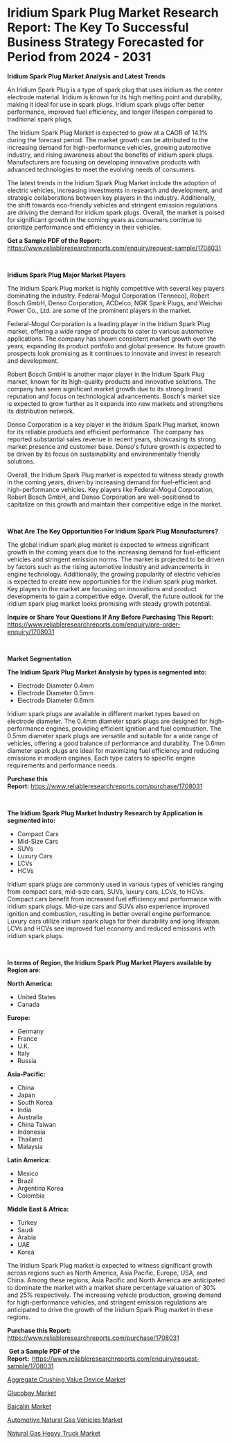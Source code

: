 <p><h1>Iridium Spark Plug Market Research Report: The Key To Successful Business Strategy Forecasted for Period from 2024 - 2031</h1></p><p><strong>Iridium Spark Plug Market Analysis and Latest Trends</strong></p>
<p><p>An Iridium Spark Plug is a type of spark plug that uses iridium as the center electrode material. Iridium is known for its high melting point and durability, making it ideal for use in spark plugs. Iridium spark plugs offer better performance, improved fuel efficiency, and longer lifespan compared to traditional spark plugs.</p><p>The Iridium Spark Plug Market is expected to grow at a CAGR of 14.1% during the forecast period. The market growth can be attributed to the increasing demand for high-performance vehicles, growing automotive industry, and rising awareness about the benefits of iridium spark plugs. Manufacturers are focusing on developing innovative products with advanced technologies to meet the evolving needs of consumers.</p><p>The latest trends in the Iridium Spark Plug Market include the adoption of electric vehicles, increasing investments in research and development, and strategic collaborations between key players in the industry. Additionally, the shift towards eco-friendly vehicles and stringent emission regulations are driving the demand for iridium spark plugs. Overall, the market is poised for significant growth in the coming years as consumers continue to prioritize performance and efficiency in their vehicles.</p></p>
<p><strong>Get a Sample PDF of the Report:&nbsp;</strong> <a href="https://www.reliableresearchreports.com/enquiry/request-sample/1708031">https://www.reliableresearchreports.com/enquiry/request-sample/1708031</a></p>
<p>&nbsp;</p>
<p><strong>Iridium Spark Plug Major Market Players</strong></p>
<p><p>The Iridium Spark Plug market is highly competitive with several key players dominating the industry. Federal-Mogul Corporation (Tenneco), Robert Bosch GmbH, Denso Corporation, ACDelco, NGK Spark Plugs, and Weichai Power Co., Ltd. are some of the prominent players in the market.</p><p>Federal-Mogul Corporation is a leading player in the Iridium Spark Plug market, offering a wide range of products to cater to various automotive applications. The company has shown consistent market growth over the years, expanding its product portfolio and global presence. Its future growth prospects look promising as it continues to innovate and invest in research and development.</p><p>Robert Bosch GmbH is another major player in the Iridium Spark Plug market, known for its high-quality products and innovative solutions. The company has seen significant market growth due to its strong brand reputation and focus on technological advancements. Bosch's market size is expected to grow further as it expands into new markets and strengthens its distribution network.</p><p>Denso Corporation is a key player in the Iridium Spark Plug market, known for its reliable products and efficient performance. The company has reported substantial sales revenue in recent years, showcasing its strong market presence and customer base. Denso's future growth is expected to be driven by its focus on sustainability and environmentally friendly solutions.</p><p>Overall, the Iridium Spark Plug market is expected to witness steady growth in the coming years, driven by increasing demand for fuel-efficient and high-performance vehicles. Key players like Federal-Mogul Corporation, Robert Bosch GmbH, and Denso Corporation are well-positioned to capitalize on this growth and maintain their competitive edge in the market.</p></p>
<p>&nbsp;</p>
<p><strong>What Are The Key Opportunities For Iridium Spark Plug Manufacturers?</strong></p>
<p><p>The global iridium spark plug market is expected to witness significant growth in the coming years due to the increasing demand for fuel-efficient vehicles and stringent emission norms. The market is projected to be driven by factors such as the rising automotive industry and advancements in engine technology. Additionally, the growing popularity of electric vehicles is expected to create new opportunities for the iridium spark plug market. Key players in the market are focusing on innovations and product developments to gain a competitive edge. Overall, the future outlook for the iridium spark plug market looks promising with steady growth potential.</p></p>
<p><strong>Inquire or Share Your Questions If Any Before Purchasing This Report:</strong> <a href="https://www.reliableresearchreports.com/enquiry/pre-order-enquiry/1708031">https://www.reliableresearchreports.com/enquiry/pre-order-enquiry/1708031</a></p>
<p>&nbsp;</p>
<p><strong>Market Segmentation</strong></p>
<p><strong>The Iridium Spark Plug Market Analysis by types is segmented into:</strong></p>
<p><ul><li>Electrode Diameter 0.4mm</li><li>Electrode Diameter 0.5mm</li><li>Electrode Diameter 0.6mm</li></ul></p>
<p><p>Iridium spark plugs are available in different market types based on electrode diameter. The 0.4mm diameter spark plugs are designed for high-performance engines, providing efficient ignition and fuel combustion. The 0.5mm diameter spark plugs are versatile and suitable for a wide range of vehicles, offering a good balance of performance and durability. The 0.6mm diameter spark plugs are ideal for maximizing fuel efficiency and reducing emissions in modern engines. Each type caters to specific engine requirements and performance needs.</p></p>
<p><strong>Purchase this Report:&nbsp;</strong><a href="https://www.reliableresearchreports.com/purchase/1708031">https://www.reliableresearchreports.com/purchase/1708031</a></p>
<p>&nbsp;</p>
<p><strong>The Iridium Spark Plug Market Industry Research by Application is segmented into:</strong></p>
<p><ul><li>Compact Cars</li><li>Mid-Size Cars</li><li>SUVs</li><li>Luxury Cars</li><li>LCVs</li><li>HCVs</li></ul></p>
<p><p>Iridium spark plugs are commonly used in various types of vehicles ranging from compact cars, mid-size cars, SUVs, luxury cars, LCVs, to HCVs. Compact cars benefit from increased fuel efficiency and performance with iridium spark plugs. Mid-size cars and SUVs also experience improved ignition and combustion, resulting in better overall engine performance. Luxury cars utilize iridium spark plugs for their durability and long lifespan. LCVs and HCVs see improved fuel economy and reduced emissions with iridium spark plugs.</p></p>
<p>&nbsp;</p>
<p><strong>In terms of Region, the Iridium Spark Plug Market Players available by Region are:</strong></p>
<p>
    <p> <strong> North America: </strong>
        <ul>
            <li>United States</li>
            <li>Canada</li>
        </ul>
        </p> 
    <p> <strong> Europe: </strong>
        <ul>
            <li>Germany</li>
            <li>France</li>
            <li>U.K.</li>
            <li>Italy</li>
            <li>Russia</li>
        </ul>
        </p> 
    <p> <strong> Asia-Pacific: </strong>
        <ul>
            <li>China</li>
            <li>Japan</li>
            <li>South Korea</li>
            <li>India</li>
            <li>Australia</li>
            <li>China Taiwan</li>
            <li>Indonesia</li>
            <li>Thailand</li>
            <li>Malaysia</li>
        </ul>
        </p> 
    <p> <strong> Latin America: </strong>
        <ul>
            <li>Mexico</li>
            <li>Brazil</li>
            <li>Argentina Korea</li>
            <li>Colombia</li>
        </ul>
        </p> 
    <p> <strong> Middle East & Africa: </strong>
        <ul>
            <li>Turkey</li>
            <li>Saudi</li>
            <li>Arabia</li>
            <li>UAE</li>
            <li>Korea</li>
        </ul>
    </p>
    </p>
<p><p>The Iridium Spark Plug market is expected to witness significant growth across regions such as North America, Asia Pacific, Europe, USA, and China. Among these regions, Asia Pacific and North America are anticipated to dominate the market with a market share percentage valuation of 30% and 25% respectively. The increasing vehicle production, growing demand for high-performance vehicles, and stringent emission regulations are anticipated to drive the growth of the Iridium Spark Plug market in these regions.</p></p>
<p><strong>Purchase this Report: </strong><a href="https://www.reliableresearchreports.com/purchase/1708031">https://www.reliableresearchreports.com/purchase/1708031</a></p>
<p>&nbsp;<strong>Get a Sample PDF of the Report:&nbsp;&nbsp;</strong><a href="https://www.reliableresearchreports.com/enquiry/request-sample/1708031">https://www.reliableresearchreports.com/enquiry/request-sample/1708031</a></p>
<p><strong></strong></p>
<p><p><a href="https://issuu.com/reportprime-2/docs/aggregate-crushing-value-device-market-size-2030.p">Aggregate Crushing Value Device Market</a></p><p><a href="https://medium.com/@kathrynlynch04/glucobay-market-exploring-market-share-market-trends-and-future-growth-52221f8fbf33">Glucobay Market</a></p><p><a href="https://medium.com/@dougschmidt1982/baicalin-market-insights-into-market-cagr-market-trends-and-growth-strategies-70dc45ec9484">Baicalin Market</a></p><p><a href="https://github.com/WillieWoodard/Market-Research-Report-List-3/blob/main/automotive-natural-gas-vehicles-market.md">Automotive Natural Gas Vehicles Market</a></p><p><a href="https://github.com/Sarissaschmalingtr6fz2739/Market-Research-Report-List-1/blob/main/natural-gas-heavy-truck-market.md">Natural Gas Heavy Truck Market</a></p></p>